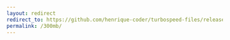```yaml
---
layout: redirect
redirect_to: https://github.com/henrique-coder/turbospeed-files/releases/download/turbospeed-files/turbospeed-file-300mb.bin
permalink: /300mb/
---
```


